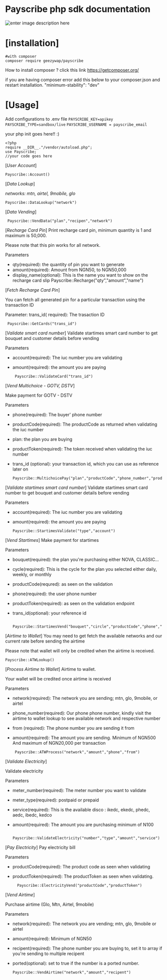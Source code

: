 
# Payscribe php sdk documentation
![enter image description here](https://www.payscribe.ng/assets/img/payscribe_logo.png)


 # [installation]
 

    #with composer
    composer require geezywap/payscribe
    
How to install composer ? click this link  https://getcomposer.org/


 
 
if you are having composer error add this below to your composer.json and restart installation.
"minimum-stability": "dev"

# [Usage]
Add configurations to .env file
`PAYSCRIBE_KEY=apikey`
`PAYSCRIBE_TYPE=sandbox/live`
`PAYSCRIBE_USERNAME = payscribe_email`
   
your php init goes here!! :)

    <?php
    require __DIR__."/vendor/autoload.php";
    use Payscribe;
    //your code goes here
    
	 
	 
[*User Account*]

    Payscribe::Account()
[*Data Lookup*]
  
  *networks:  mtn, airtel, 9mobile, glo*

    Payscribe::DataLookup("network")
[*Data Vending*]

     Payscribe::VendData("plan","recipen","network")
  [*Recharge Card Pin*]
Print recharge card pin, minimum quantity is 1 and maximum is 50,000.

Please note that this pin works for all network.

Parameters

-   qty(required): the quantity of pin you want to generate
-   amount(required): Amount from NGN50, to NGN50,000
-   display_name(optional): This is the name you want to show on the recharge card slip
     Payscribe::Recharge("qty","amount","name")
  
  [*Fetch Recharge Card Pin*]
  
You can fetch all generated pin for a particular transaction using the transaction ID

Parameter: trans_id( required): The trasaction ID

     Payscribe::GetCards("trans_id")  
  
  
  [*Validate smart card number*]
Validate startimes smart card number to get bouquet and customer details before vending

Parameters

-   account(required): The iuc number you are validating
-   amount(required): the amount you are paying 



	     Payscribe::ValidateCard("trans_id")  
	     
  [*Vend Multichoice - GOTV, DSTV*]
  
  Make payment for GOTV - DSTV

Parameters

-   phone(required): The buyer' phone number
-   productCode(required): The productCode as returned when validating the iuc number
-   plan: the plan you are buying
-   productToken(required): The token received when validating the iuc number
-   trans_id (optional): your transaction id, which you can use as reference later on    

	    Payscribe::MultichoicePay("plan","productCode","phone_number","productToken","trans_id") 

[*Validate startimes smart card number*]
Validate startimes smart card number to get bouquet and customer details before vending

Parameters

-   account(required): The iuc number you are validating
-   amount(required): the amount you are paying
	 
	    Payscribe::StartimesValidate("type","account")
	
[*Vend Startimes*]
Make payment for startimes

Parameters

-   bouquet(required): the plan you're purchasing either NOVA, CLASSIC...
-   cycle(required): This is the cycle for the plan you selected either daily, weekly, or monthly
-   productCode(requred): as seen on the validation
-   phone(required): the user phone number
-   productToken(required): as seen on the validation endpoint
-   trans_id(optional): your reference id

		   Payscribe::StartimesVend("bouquet","circle","productCode","phone","productToken","trans_id")

[*Airtime to Wallet*]
You may need to get fetch the available networks and our current rate before sending the airtime

Please note that wallet will only be credited when the airtime is received.

    Payscribe::ATWLookup()

[*Process Airtime to Wallet*]
Airtime to wallet.

Your wallet will be credited once airtime is received

Parameters

-   network(required): The network you are sending; mtn, glo, 9mobile, or airtel
-   phone_number(required): Our phone phone number, kindly visit the airtime to wallet lookup to see available network and respective number
-   from (required): The phone number you are sending it from
-   amount(required): The amount you are sending. Minimum of NGN500 And maximum of NGN20,000 per transaction

	     Payscribe::ATWProcess("network","amount","phone","from")
[*Validate Electricity*]

Validate electricity

Parameters

-   meter_number(required): The meter number you want to validate
-   meter_type(required): postpaid or prepaid
-   service(required): This is the available disco : ikedc, ekedc, phedc, aedc, ibedc, kedco
-   amount(required): The amount you are purchasing minimum of N100

 

		  Payscribe::ValidateElectricity("number","type","amount","service")
[*Pay Electricity*]
Pay electricity bill

Parameters

-   productCode(required): The product code as seen when validating
-   productToken(required): The productToken as seen when validating.

	      Payscribe::ElectricityVend("productCode","productToken")
[*Vend Airtime*]

Purchase airtime (Glo, Mtn, Airtel, 9mobile)

Parameters

-   network(required): The network you are vending; mtn, glo, 9mobile or airtel
-   amount(required): Minimum of NGN50
-   recipent(required): The phone number you are buying to, set it to array if you're sending to multiple recipent
-   ported(optional): set to true if the number is a ported number.
  

		Payscribe::VendAirtime("network","amount","recipent")

